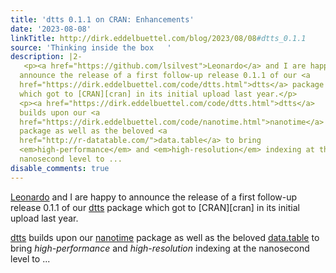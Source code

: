 ```yaml
---
title: 'dtts 0.1.1 on CRAN: Enhancements'
date: '2023-08-08'
linkTitle: http://dirk.eddelbuettel.com/blog/2023/08/08#dtts_0.1.1
source: 'Thinking inside the box   '
description: |2-
   <p><a href="https://github.com/lsilvest">Leonardo</a> and I are happy to
  announce the release of a first follow-up release 0.1.1 of our <a
  href="https://dirk.eddelbuettel.com/code/dtts.html">dtts</a> package
  which got to [CRAN][cran] in its initial upload last year.</p>
  <p><a href="https://dirk.eddelbuettel.com/code/dtts.html">dtts</a>
  builds upon our <a
  href="https://dirk.eddelbuettel.com/code/nanotime.html">nanotime</a>
  package as well as the beloved <a
  href="http://r-datatable.com/">data.table</a> to bring
  <em>high-performance</em> and <em>high-resolution</em> indexing at the
  nanosecond level to ...
disable_comments: true
---
```

 <p><a href="https://github.com/lsilvest">Leonardo</a> and I are happy to
announce the release of a first follow-up release 0.1.1 of our <a
href="https://dirk.eddelbuettel.com/code/dtts.html">dtts</a> package
which got to [CRAN][cran] in its initial upload last year.</p>
<p><a href="https://dirk.eddelbuettel.com/code/dtts.html">dtts</a>
builds upon our <a
href="https://dirk.eddelbuettel.com/code/nanotime.html">nanotime</a>
package as well as the beloved <a
href="http://r-datatable.com/">data.table</a> to bring
<em>high-performance</em> and <em>high-resolution</em> indexing at the
nanosecond level to ...